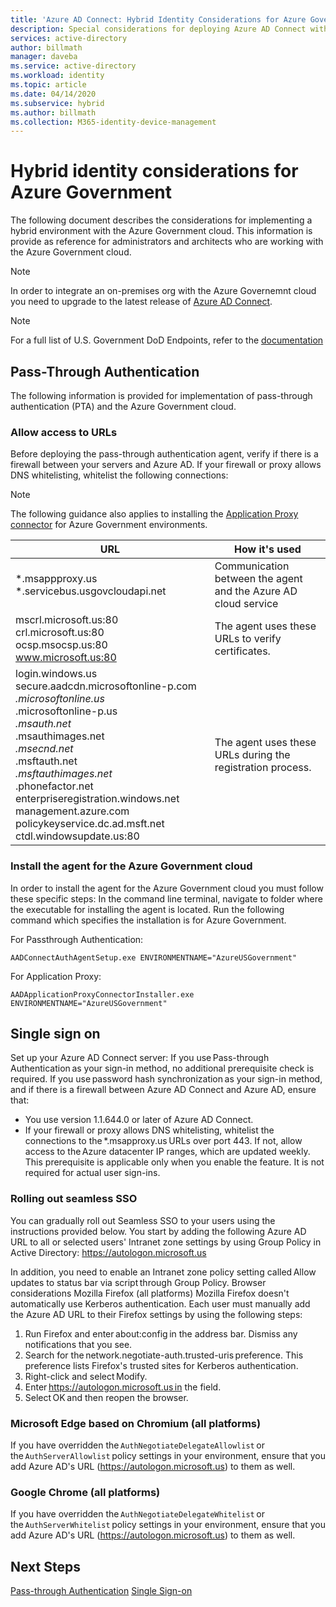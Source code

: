 ```yaml
---
title: 'Azure AD Connect: Hybrid Identity Considerations for Azure Government '
description: Special considerations for deploying Azure AD Connect with the government cloud.
services: active-directory
author: billmath
manager: daveba
ms.service: active-directory
ms.workload: identity
ms.topic: article
ms.date: 04/14/2020
ms.subservice: hybrid
ms.author: billmath
ms.collection: M365-identity-device-management
---
```


# Hybrid identity considerations for Azure Government 
The following document describes the considerations for implementing a hybrid environment with the Azure Government cloud.  This information is provide as reference for administrators and architects who are working with the Azure Government cloud.  
> [!NOTE] 
> In order to integrate an on-premises org with the Azure Governemnt cloud you need to upgrade to the latest release of [Azure AD Connect](https://www.microsoft.com/download/details.aspx?id=47594). 

> [!NOTE] 
> For a full list of U.S. Government DoD Endpoints, refer to the [documentation](https://docs.microsoft.com/office365/enterprise/office-365-u-s-government-dod-endpoints) 

## Pass-Through Authentication 
The following information is provided for implementation of pass-through authentication (PTA) and the Azure Government cloud.

### Allow access to URLs  
Before deploying the pass-through authentication agent, verify if there is a firewall between your servers and Azure AD. If your firewall or proxy allows DNS whitelisting, whitelist the following connections: 
> [!NOTE]
> The following guidance also applies to installing the [Application Proxy connector](https://aka.ms/whyappproxy) for Azure Government environments.

|URL |How it's used|
|-----|-----| 
|*.msappproxy.us *.servicebus.usgovcloudapi.net|Communication between the agent and the Azure AD cloud service |
|mscrl.microsoft.us:80 crl.microsoft.us:80 </br>ocsp.msocsp.us:80 www.microsoft.us:80| The agent uses these URLs to verify certificates.| 
|login.windows.us secure.aadcdn.microsoftonline-p.com *.microsoftonline.us </br>*.microsoftonline-p.us </br>*.msauth.net </br>*.msauthimages.net </br>*.msecnd.net</br>*.msftauth.net </br>*.msftauthimages.net</br>*.phonefactor.net </br>enterpriseregistration.windows.net</br>management.azure.com </br>policykeyservice.dc.ad.msft.net</br>ctdl.windowsupdate.us:80| The agent uses these URLs during the registration process.| 

### Install the agent for the Azure Government cloud 
In order to install the agent for the Azure Government cloud you must follow these specific steps: 
In the command line terminal, navigate to folder where the executable for installing the agent is located. 
Run the following command which specifies the installation is for Azure Government. 

For Passthrough Authentication: 
```
AADConnectAuthAgentSetup.exe ENVIRONMENTNAME="AzureUSGovernment"
```

For Application Proxy:
```
AADApplicationProxyConnectorInstaller.exe ENVIRONMENTNAME="AzureUSGovernment" 
```

## Single sign on 
Set up your Azure AD Connect server: If you use Pass-through Authentication as your sign-in method, no additional prerequisite check is required. If you use password hash synchronization as your sign-in method, and if there is a firewall between Azure AD Connect and Azure AD, ensure that:
- You use version 1.1.644.0 or later of Azure AD Connect. 
- If your firewall or proxy allows DNS whitelisting, whitelist the connections to the *.msapproxy.us URLs over port 443. If not, allow access to the Azure datacenter IP ranges, which are updated weekly. This prerequisite is applicable only when you enable the feature. It is not required for actual user sign-ins. 

### Rolling out seamless SSO 
You can gradually roll out Seamless SSO to your users using the instructions provided below. You start by adding the following Azure AD URL to all or selected users' Intranet zone settings by using Group Policy in Active Directory: 
https://autologon.microsoft.us 

In addition, you need to enable an Intranet zone policy setting called Allow updates to status bar via script through Group Policy. 
Browser considerations 
Mozilla Firefox (all platforms) 
Mozilla Firefox doesn't automatically use Kerberos authentication. Each user must manually add the Azure AD URL to their Firefox settings by using the following steps: 
1. Run Firefox and enter about:config in the address bar. Dismiss any notifications that you see. 
2. Search for the network.negotiate-auth.trusted-uris preference. This preference lists Firefox's trusted sites for Kerberos authentication. 
3. Right-click and select Modify. 
4. Enter https://autologon.microsoft.us in the field.
5. Select OK and then reopen the browser. 

### Microsoft Edge based on Chromium (all platforms) 
If you have overridden the `AuthNegotiateDelegateAllowlist` or the `AuthServerAllowlist` policy settings in your environment, ensure that you add Azure AD's URL (https://autologon.microsoft.us) to them as well. 

### Google Chrome (all platforms) 
If you have overridden the `AuthNegotiateDelegateWhitelist` or the `AuthServerWhitelist` policy settings in your environment, ensure that you add Azure AD's URL (https://autologon.microsoft.us) to them as well. 

## Next Steps
[Pass-through Authentication](how-to-connect-pta-quick-start.md#step-1-check-the-prerequisites)
[Single Sign-on](how-to-connect-sso-quick-start.md#step-1-check-the-prerequisites) 
